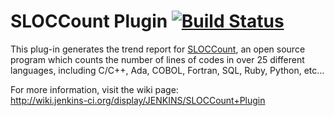  SLOCCount Plugin [![Build Status](https://buildhive.cloudbees.com/job/jenkinsci/job/sloccount-plugin/badge/icon)](https://buildhive.cloudbees.com/job/jenkinsci/job/sloccount-plugin/)
=================

This plug-in generates the trend report for [SLOCCount](http://www.dwheeler.com/sloccount/), an open source program which counts the number of lines of codes in over 25 different languages, including C/C++, Ada, COBOL, Fortran, SQL, Ruby, Python, etc...

For more information, visit the wiki page:  
<http://wiki.jenkins-ci.org/display/JENKINS/SLOCCount+Plugin>

